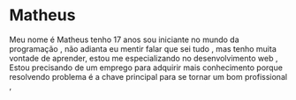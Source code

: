 # Matheus
Meu nome é Matheus tenho 17 anos sou iniciante no mundo da programação , não adianta eu mentir falar que sei tudo , mas tenho muita vontade de aprender, estou me especializando no desenvolvimento web , Estou precisando de um emprego para adquirir mais conhecimento porque resolvendo problema é a chave principal para se tornar um bom profissional ,
